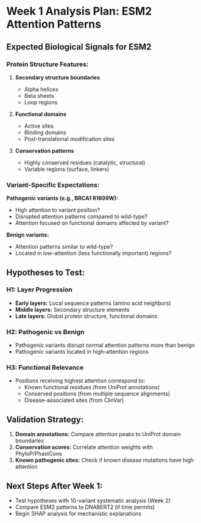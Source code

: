 # Week 1 Analysis Plan: ESM2 Attention Patterns

## Expected Biological Signals for ESM2

### Protein Structure Features:
1. **Secondary structure boundaries**
   - Alpha helices
   - Beta sheets
   - Loop regions

2. **Functional domains**
   - Active sites
   - Binding domains
   - Post-translational modification sites

3. **Conservation patterns**
   - Highly conserved residues (catalytic, structural)
   - Variable regions (surface, linkers)

### Variant-Specific Expectations:

**Pathogenic variants (e.g., BRCA1 R1699W):**
- High attention to variant position?
- Disrupted attention patterns compared to wild-type?
- Attention focused on functional domains affected by variant?

**Benign variants:**
- Attention patterns similar to wild-type?
- Located in low-attention (less functionally important) regions?

## Hypotheses to Test:

### H1: Layer Progression
- **Early layers:** Local sequence patterns (amino acid neighbors)
- **Middle layers:** Secondary structure elements
- **Late layers:** Global protein structure, functional domains

### H2: Pathogenic vs Benign
- Pathogenic variants disrupt normal attention patterns more than benign
- Pathogenic variants located in high-attention regions

### H3: Functional Relevance
- Positions receiving highest attention correspond to:
  - Known functional residues (from UniProt annotations)
  - Conserved positions (from multiple sequence alignments)
  - Disease-associated sites (from ClinVar)

## Validation Strategy:

1. **Domain annotations:** Compare attention peaks to UniProt domain boundaries
2. **Conservation scores:** Correlate attention weights with PhyloP/PhastCons
3. **Known pathogenic sites:** Check if known disease mutations have high attention

## Next Steps After Week 1:
- Test hypotheses with 10-variant systematic analysis (Week 2)
- Compare ESM2 patterns to DNABERT2 (if time permits)
- Begin SHAP analysis for mechanistic explanations